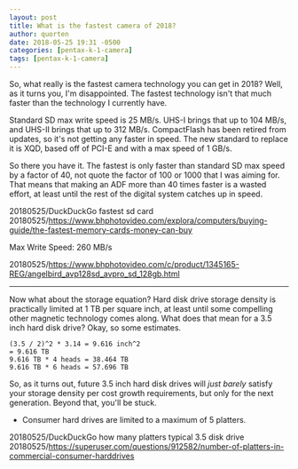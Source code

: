```yaml
---
layout: post
title: What is the fastest camera of 2018?
author: quorten
date: 2018-05-25 19:31 -0500
categories: [pentax-k-1-camera]
tags: [pentax-k-1-camera]
---
```


So, what really is the fastest camera technology you can get in 2018?
Well, as it turns you, I'm disappointed.  The fastest technology isn't
that much faster than the technology I currently have.

Standard SD max write speed is 25 MB/s.  UHS-I brings that up to 104
MB/s, and UHS-II brings that up to 312 MB/s.  CompactFlash has been
retired from updates, so it's not getting any faster in speed.  The
new standard to replace it is XQD, based off of PCI-E and with a max
speed of 1 GB/s.

So there you have it.  The fastest is only faster than standard SD max
speed by a factor of 40, not quote the factor of 100 or 1000 that I
was aiming for.  That means that making an ADF more than 40 times
faster is a wasted effort, at least until the rest of the digital
system catches up in speed.

20180525/DuckDuckGo fastest sd card  
20180525/https://www.bhphotovideo.com/explora/computers/buying-guide/the-fastest-memory-cards-money-can-buy

Max Write Speed: 260 MB/s

20180525/https://www.bhphotovideo.com/c/product/1345165-REG/angelbird_avp128sd_avpro_sd_128gb.html

----------

Now what about the storage equation?  Hard disk drive storage density
is practically limited at 1 TB per square inch, at least until some
compelling other magnetic technology comes along.  What does that mean
for a 3.5 inch hard disk drive?  Okay, so some estimates.

    (3.5 / 2)^2 * 3.14 = 9.616 inch^2
    = 9.616 TB
    9.616 TB * 4 heads = 38.464 TB
    9.616 TB * 6 heads = 57.696 TB

So, as it turns out, future 3.5 inch hard disk drives will _just
barely_ satisfy your storage density per cost growth requirements, but
only for the next generation.  Beyond that, you'll be stuck.

* Consumer hard drives are limited to a maximum of 5 platters.

20180525/DuckDuckGo how many platters typical 3.5 disk drive  
20180525/https://superuser.com/questions/912582/number-of-platters-in-commercial-consumer-harddrives
